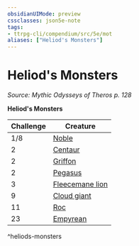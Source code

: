 ```yaml
---
obsidianUIMode: preview
cssclasses: json5e-note
tags:
- ttrpg-cli/compendium/src/5e/mot
aliases: ["Heliod's Monsters"]
---
```

# Heliod's Monsters
*Source: Mythic Odysseys of Theros p. 128* 

**Heliod's Monsters**

| Challenge | Creature |
|-----------|----------|
| 1/8 | [Noble](noble.md) |
| 2 | [Centaur](centaur.md) |
| 2 | [Griffon](griffon.md) |
| 2 | [Pegasus](pegasus.md) |
| 3 | [Fleecemane lion](fleecemane-lion-mot.md) |
| 9 | [Cloud giant](cloud-giant.md) |
| 11 | [Roc](roc.md) |
| 23 | [Empyrean](empyrean.md) |
^heliods-monsters